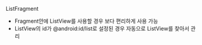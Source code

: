 ListFragment

- Fragment안에 ListView를 사용할 경우 보다 편리하게 사용 가능
- ListView의 id가 @android:id/list로 설정된 경우 자동으로 ListView를 찾아서 관리

